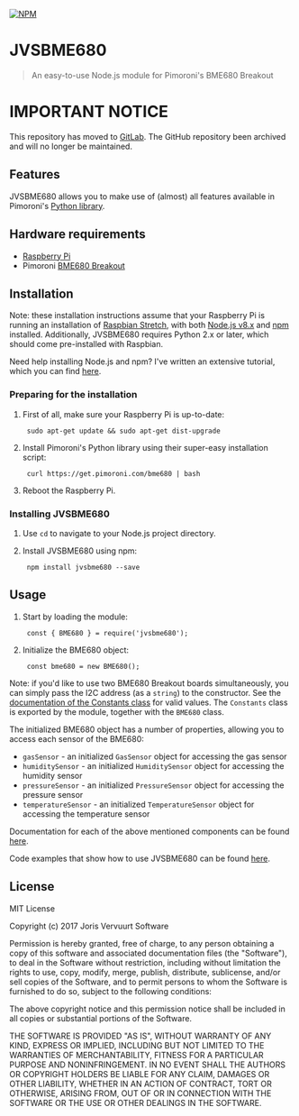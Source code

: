 [![NPM](https://nodei.co/npm/jvsbme680.png)](https://nodei.co/npm/jvsbme680/)

# JVSBME680
> An easy-to-use Node.js module for Pimoroni's BME680 Breakout

# IMPORTANT NOTICE
This repository has moved to [GitLab](https://gitlab.joris-vervuurt.com/miscellaneous/tutorials).
The GitHub repository been archived and will no longer be maintained.

## Features
JVSBME680 allows you to make use of (almost) all features available in Pimoroni's [Python library](https://github.com/pimoroni/bme680).

## Hardware requirements

* [Raspberry Pi](https://www.raspberrypi.org/)
* Pimoroni [BME680 Breakout](https://shop.pimoroni.com/products/bme680)

## Installation
Note: these installation instructions assume that your Raspberry Pi is running an installation of [Raspbian Stretch](https://www.raspberrypi.org/downloads/raspbian/), with both [Node.js v8.x](https://nodejs.org/) and [npm](https://www.npmjs.com/) installed. Additionally, JVSBME680 requires Python 2.x or later, which should come pre-installed with Raspbian.

Need help installing Node.js and npm? I've written an extensive tutorial, which you can find [here](https://github.com/jorisvervuurt/Tutorials/blob/master/Raspberry%20Pi/Installing%20and%20updating%20Node.js%20and%20npm.md).

### Preparing for the installation
1. First of all, make sure your Raspberry Pi is up-to-date:

        sudo apt-get update && sudo apt-get dist-upgrade

2. Install Pimoroni's Python library using their super-easy installation script:

        curl https://get.pimoroni.com/bme680 | bash

3. Reboot the Raspberry Pi.

### Installing JVSBME680
1. Use `cd` to navigate to your Node.js project directory.

2. Install JVSBME680 using npm:

        npm install jvsbme680 --save

## Usage
1. Start by loading the module:

        const { BME680 } = require('jvsbme680');

2. Initialize the BME680 object:

        const bme680 = new BME680();

Note: if you'd like to use two BME680 Breakout boards simultaneously, you can simply pass the I2C address (as a `string`) to the constructor. See the [documentation of the Constants class](https://github.com/jorisvervuurt/JVSBME680/tree/master/documentation/Constants.md) for valid values. The `Constants` class is exported by the module, together with the `BME680` class.

The initialized BME680 object has a number of properties, allowing you to access each sensor of the BME680:

* `gasSensor` - an initialized `GasSensor` object for accessing the gas sensor
* `humiditySensor` - an initialized `HumiditySensor` object for accessing the humidity sensor
* `pressureSensor` - an initialized `PressureSensor` object for accessing the pressure sensor
* `temperatureSensor` - an initialized `TemperatureSensor` object for accessing the temperature sensor

Documentation for each of the above mentioned components can be found [here](https://github.com/jorisvervuurt/JVSBME680/tree/master/documentation).

Code examples that show how to use JVSBME680 can be found [here](https://github.com/jorisvervuurt/JVSBME680/tree/master/examples).

## License
MIT License

Copyright (c) 2017 Joris Vervuurt Software

Permission is hereby granted, free of charge, to any person obtaining a copy
of this software and associated documentation files (the "Software"), to deal
in the Software without restriction, including without limitation the rights
to use, copy, modify, merge, publish, distribute, sublicense, and/or sell
copies of the Software, and to permit persons to whom the Software is
furnished to do so, subject to the following conditions:

The above copyright notice and this permission notice shall be included in all
copies or substantial portions of the Software.

THE SOFTWARE IS PROVIDED "AS IS", WITHOUT WARRANTY OF ANY KIND, EXPRESS OR
IMPLIED, INCLUDING BUT NOT LIMITED TO THE WARRANTIES OF MERCHANTABILITY,
FITNESS FOR A PARTICULAR PURPOSE AND NONINFRINGEMENT. IN NO EVENT SHALL THE
AUTHORS OR COPYRIGHT HOLDERS BE LIABLE FOR ANY CLAIM, DAMAGES OR OTHER
LIABILITY, WHETHER IN AN ACTION OF CONTRACT, TORT OR OTHERWISE, ARISING FROM,
OUT OF OR IN CONNECTION WITH THE SOFTWARE OR THE USE OR OTHER DEALINGS IN THE
SOFTWARE.
